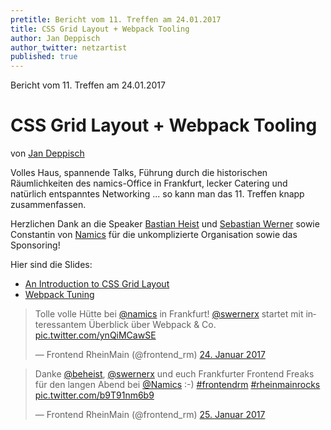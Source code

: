 ```yaml
---
pretitle: Bericht vom 11. Treffen am 24.01.2017
title: CSS Grid Layout + Webpack Tooling
author: Jan Deppisch
author_twitter: netzartist
published: true
---
```


Bericht vom 11. Treffen am 24.01.2017
# CSS Grid Layout + Webpack Tooling
von [Jan Deppisch](https://twitter.com/netzartist)

Volles Haus, spannende Talks, Führung durch die historischen Räumlichkeiten des namics-Office in Frankfurt, lecker Catering und natürlich entspanntes Networking ... so kann man das 11. Treffen knapp zusammenfassen.

Herzlichen Dank an die Speaker [Bastian Heist](https://sandstorm.de/) und [Sebastian Werner](https://www.sebastian-software.de/) sowie Constantin von [Namics](https://www.namics.com/) für die unkomplizierte Organisation sowie das Sponsoring!

Hier sind die Slides:
- [An Introduction to CSS Grid Layout](https://speakerdeck.com/beheist/an-introduction-to-css-grid-layout)
- [Webpack Tuning](https://speakerdeck.com/swernerx/webpack-tuning)

<!--script async class="speakerdeck-embed" data-id="d62eccd0c0714dd9955a31480ef6f3f9" data-ratio="1.77777777777778" src="//speakerdeck.com/assets/embed.js"></script>

<script async class="speakerdeck-embed" data-id="cef63309ac8d45b0b315d27256f58a7c" data-ratio="1.33333333333333" src="//speakerdeck.com/assets/embed.js"></script-->

<blockquote class="twitter-tweet" data-lang="de"><p lang="de" dir="ltr">Tolle volle Hütte bei <a href="https://twitter.com/Namics">@namics</a> in Frankfurt! <a href="https://twitter.com/swernerx">@swernerx</a> startet mit interessantem Überblick über Webpack &amp; Co. <a href="https://t.co/ynQiMCawSE">pic.twitter.com/ynQiMCawSE</a></p>&mdash; Frontend RheinMain (@frontend_rm) <a href="https://twitter.com/frontend_rm/status/823970042954088449">24. Januar 2017</a></blockquote>

<blockquote class="twitter-tweet" data-lang="de"><p lang="de" dir="ltr">Danke <a href="https://twitter.com/beheist">@beheist</a>, <a href="https://twitter.com/swernerx">@swernerx</a>  und euch Frankfurter Frontend Freaks für den langen Abend bei <a href="https://twitter.com/Namics">@Namics</a> :-) <a href="https://twitter.com/hashtag/frontendrm?src=hash">#frontendrm</a> <a href="https://twitter.com/hashtag/rheinmainrocks?src=hash">#rheinmainrocks</a> <a href="https://t.co/b9T91nm6b9">pic.twitter.com/b9T91nm6b9</a></p>&mdash; Frontend RheinMain (@frontend_rm) <a href="https://twitter.com/frontend_rm/status/824209947722469376">25. Januar 2017</a></blockquote>
<!--script async src="//platform.twitter.com/widgets.js" charset="utf-8"></script-->

